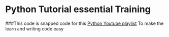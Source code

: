 # Python Tutorial essential Training
###This code is snapped code for this [Python Youtube playlist](https://www.youtube.com/playlist?list=PLF8OvnCBlEY1j4hxoqXqJk08ASU7D_W87) 
To make the learn and writing code easy